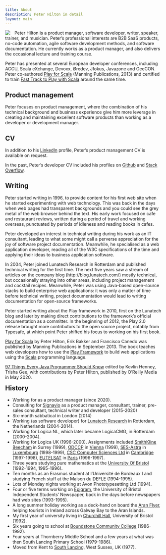 ```yaml
---
title: About
description: Peter Hilton in detail
layout: main
---
```


<div class="row">
<div class="column-2">

<p><a title="hi-res version" href="picture/face/hilton-peter.jpg" style="float:left; margin-right:1em"><img class="thumbnail" src="picture/face/hilton-peter-128.jpg" srcset="picture/face/hilton-peter-256.jpg 2x"></a>
Peter Hilton is a product manager, software developer, writer, speaker, trainer, and musician.
Peter’s professional interests are B2B SaaS products, no-code automation, agile software development methods, and software documentation.
He currently works as a product manager, and also delivers the occasional lecture and training course.</p>

<p>Peter has presented at several European developer conferences, including ACCU, Scala eXchange, Devoxx, Øredev, Jfokus, Javazone and GeeCON.
Peter co-authored <a href="http://bit.ly/playscala2p">Play for Scala</a> (Manning Publications, 2013)
and certified to train <a href="http://www.lightbend.com/services/training">Fast Track to Play with Scala</a> around the same time.</p>

<h2>Product management</h2>

<p>Peter focuses on product management, where the combination of his technical background and business experience give him more leverage in creating and maintaining excellent software products than working as a developer or development manager.</p>

<h2>CV</h2>

<p>In addition to his <a href="http://www.linkedin.com/in/peterhilton">LinkedIn</a> profile,
Peter’s product management CV is available on request.</p>

<p>In the past, Peter’s developer CV included his profiles on 
<a href="https://github.com/hilton">Github</a> and
<a href="http://stackoverflow.com/users/2670/peter-hilton">Stack Overflow</a>.</p>

<h2>Writing</h2>

<p>Peter started writing in 1996, to provide content for his first web site when he started experimenting with web technology. This was back in the days when web pages had transparent backgrounds and you could see the grey metal of the web browser behind the text. His early work focused on cafe and restaurant reviews, written during a period of travel and working overseas, punctuated by periods of idleness and reading books in cafes.</p>

<p>Peter developed an interest in technical writing during his work as an IT consultant, leading to what some might call a perverse appreciation for the joy of software project documentation. Meanwhile, he specialised as a web application developer, reading all of the W3C specifications of the time and applying their ideas to business application software.</p>

<p>In 2004, Peter joined Lunatech Research in Rotterdam and published technical writing for the first time. The next five years saw a stream of articles on the company blog (http://blog.lunatech.com/) mostly technical, but occasionally straying into other areas, including project management and cocktail recipes. Meanwhile, Peter was using Java-based open-source stacks to build enterprise web applications: it was only a matter of time before technical writing, project documentation would lead to writing documentation for open-source frameworks.</p>

<p>Peter started writing about the Play framework in 2010, first on the Lunatech blog and later by making direct contributions to the framework’s official documentation as a committer. In the beginning of 2012, the Play 2.0 release brought more contributors to the open source project, notably from Typesafe, at which point Peter shifted his focus to working on his first book.</p>

<p><a href="http://bit.ly/playscala2p">Play for Scala</a> by Peter Hilton, Erik Bakker and Francisco Canedo was published by Manning Publications in September 2013. The book teaches web developers how to use the <a href="http://www.playframework.com">Play Framework</a> to build web applications using the <a href="http://www.scala-lang.org">Scala</a> programming language.</p>

<p><a href="http://shop.oreilly.com/product/0636920048824.do">97 Things Every Java Programmer Should Know</a>
edited by Kevlin Henney, Trisha Gee, with contributions by Peter Hilton, published by O’Reilly Media in May 2020.</p>

</div>
<div class="column">

<h2 style="margin-top: 0">History</h2>

<ul>
<li>Working for <a href="https://bryter.com/"></a> as a product manager (since 2020).</li>
<li>Consulting for <a href="https://www.signavio.com/">Signavio</a> as a product manager, consultant, trainer, pre-sales consultant, technical writer and developer (2015-2020)</li>
<li>Six-month sabbatical in London (2014)</li>
<li>Working (as software developer) for <a href="http://www.lunatech.com">Lunatech Research</a> in Rotterdam, the Netherlands (2004-2014).</li>
<li>Working for Logica NL, which later became LogicaCMG, in Rotterdam (2000-2004).</li>
<li>Working for Logica UK (1996-2000). Assignments included
<a href="http://www.sb.com/">SmithKline Beecham</a> in Surrey (1999),
<a href="http://www.odccp.org/" title="UN Office for Drug Control &amp; Crime Prevention ">ODCCP</a> in <a href="out_in_vienna.html" title="Out In Vienna">Vienna</a> (1999),
<a href="http://www.astra.de/" title="Societe Europeen des Satellites - Astra">SES-Astra</a> in <a href="international_assignment.html" title="Diary Of An International Assignment">Luxembourg</a> (1998-1999),
<a href="http://www.csc.co.uk/">CSC Computer Sciences Ltd</a> in <a href="cambridge_cafes.html" title="1998 Cambridge Coffee And Cake Guide">Cambridge</a> (1997-1998),
<a href="http://www.eutelsat.org/" title="European Telecommunications Satellite Organisation">EUTELSAT</a> in <a href="pppp.html" title="Peter’s Peachy Paris Page">Paris</a> (1996-1997).</li>
<li>Three years studying pure mathematics at the <a href="http://www.bris.ac.uk/">University Of Bristol</a> (1992-1994, 1995-1996).</li>
<li> Ten months as an Erasmus student at l’Universit&eacute; de Bordeaux I	and studying French stuff at the Maison du DEFLE (1994-1995).</li>
<li>Lots of Monday nights working at Avon Phototypesetting Ltd (1994).</li>
<li>Four or five terms working on <a href="http://www.epigram.org.uk/">Epigram</a>, the University of Bristol Independent Students’ Newspaper, back in the days before newspapers had web sites (1993-1995).</li>
<li>A long summer holiday working as a deck-hand on board the <a href="http://www.iol.ie/~island/boats.htm">Aran Flyer</a>, helping tourists in Ireland across Galway Bay to the Aran Islands.</li>
<li>My first year of university living in <a href="http://www.bristol.ac.uk/churchill-hall/">Churchill Hall</a>, University of Bristol (1992).</li>
<li>Six years going to school at <a href="http://en.wikipedia.org/wiki/Boundstone_Community_College">Boundstone Community College</a> (1986-1992).</li>
<li>Four years at Thornberry Middle School and a few years at what was then South Lancing Primary School (1979-1986).</li>
<li>Moved from Kent to <a href="http://maps.google.com/?q=south+lancing,uk&amp;z=8">South Lancing</a>, West Sussex, UK (1977).</li>
</ul>

</div>
</div>
